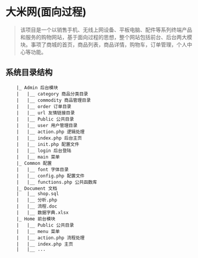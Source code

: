 # 大米网(面向过程)
>该项目是一个以销售手机、无线上网设备、平板电脑、配件等系列终端产品和服务的购物网站，基于面向过程的思想，整个网站包括前台、后台两大模块。事项了商城的首页，商品列表，商品详情，购物车，订单管理，个人中心等功能。

## 系统目录结构
    	|_ Admin 后台模块
    	|	|__ category 商品分类目录
    	|	|__ commodity 商品管理目录
    	|	|__ order 订单目录
    	|	|__ url 友情链接目录
    	|	|__ Public 公共目录
    	|	|__ user 用户管理目录
    	|	|__ action.php 逻辑处理
    	|	|__ index.php 后台主页
    	|	|__ init.php 配置文件
    	|	|__ login 后台登陆
    	|	|__ main 菜单
    	|_ Common 配置
    	|	|__ font 字体目录
    	|	|__ config.php 配置文件
    	|	|__ functions.php 公共函数库
    	|_ Document 文档
    	|	|__ shop.sql 
    	|	|__ 分析.php 
    	|	|__ 流程.doc 
    	|	|__ 数据字典.xlsx 
    	|_ Home 前台模块
    	|	|__ Public 公共目录
    	|	|__ menu 菜单
    	|	|__ action.php 流程处理
    	|	|__ index.php 主页
    	|	|__ ... 